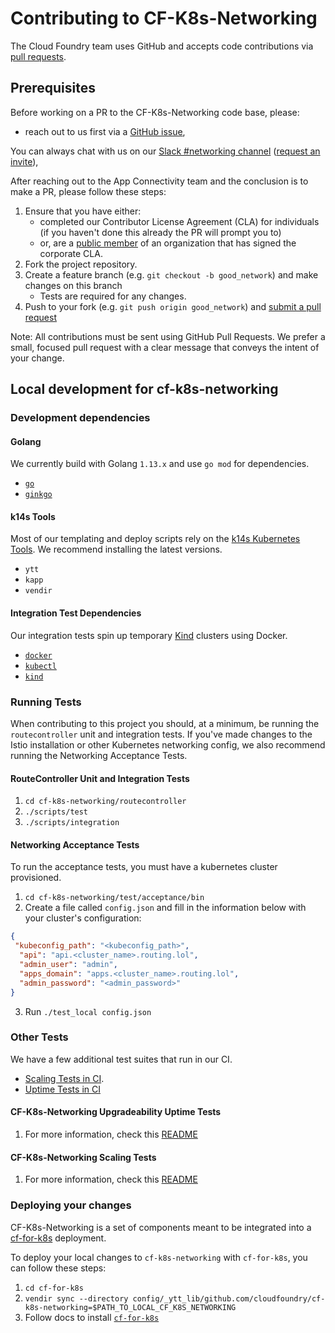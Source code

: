 # Contributing to CF-K8s-Networking

The Cloud Foundry team uses GitHub and accepts code contributions via [pull
requests](https://help.github.com/articles/about-pull-requests/).

## Prerequisites

Before working on a PR to the CF-K8s-Networking code base, please:

  - reach out to us first via a [GitHub issue](https://github.com/cloudfoundry/cf-k8s-networking/issues),

You can always chat with us on our [Slack #networking channel](https://cloudfoundry.slack.com/app_redirect?channel=CFX13JK7B) ([request an invite](http://slack.cloudfoundry.org/)),

After reaching out to the App Connectivity team and the conclusion is to make a PR, please follow these steps:

1. Ensure that you have either:
   * completed our Contributor License Agreement (CLA) for individuals (if you
     haven't done this already the PR will prompt you to)
   * or, are a [public member](https://help.github.com/articles/publicizing-or-hiding-organization-membership/) of an organization
   that has signed the corporate CLA.
1. Fork the project repository.
1. Create a feature branch (e.g. `git checkout -b good_network`) and make changes on this branch
   * Tests are required for any changes.
1. Push to your fork (e.g. `git push origin good_network`) and [submit a pull request](https://help.github.com/articles/creating-a-pull-request)

Note: All contributions must be sent using GitHub Pull Requests.
We prefer a small, focused pull request with a clear message
that conveys the intent of your change.

## Local development for cf-k8s-networking

### Development dependencies

#### Golang
We currently build with Golang `1.13.x` and use `go mod` for dependencies.

* [`go`](https://golang.org/)
* [`ginkgo`](https://github.com/onsi/ginkgo)

#### k14s Tools
Most of our templating and deploy scripts rely on the [k14s Kubernetes Tools](https://k14s.io/). We recommend installing the latest versions.

* `ytt`
* `kapp`
* `vendir`

#### Integration Test Dependencies
Our integration tests spin up temporary
[Kind](https://kubernetes.io/docs/setup/learning-environment/kind/) clusters
using Docker.

* [`docker`](https://docs.docker.com/get-docker/)
* [`kubectl`](https://kubernetes.io/docs/tasks/tools/install-kubectl/)
* [`kind`](https://kind.sigs.k8s.io/docs/user/quick-start/)


### Running Tests
When contributing to this project you should, at a minimum, be running the
`routecontroller` unit and integration tests. If you've made changes to the
Istio installation or other Kubernetes networking config, we also recommend
running the Networking Acceptance Tests.

#### RouteController Unit and Integration Tests
1. `cd cf-k8s-networking/routecontroller`
1. `./scripts/test`
1. `./scripts/integration`

#### Networking Acceptance Tests
To run the acceptance tests, you must have a kubernetes cluster provisioned.
1. `cd cf-k8s-networking/test/acceptance/bin`
2. Create a file called `config.json` and fill in the information below with
   your cluster's configuration:
```json
{
 "kubeconfig_path": "<kubeconfig_path>",
  "api": "api.<cluster_name>.routing.lol",
  "admin_user": "admin",
  "apps_domain": "apps.<cluster_name>.routing.lol",
  "admin_password": "<admin_password>"
}
```
3. Run `./test_local config.json`

### Other Tests
We have a few additional test suites that run in our CI.
* [Scaling Tests in
  CI](https://networking.ci.cf-app.com/teams/cf-k8s/pipelines/scaling).
* [Uptime Tests in
  CI](https://networking.ci.cf-app.com/teams/cf-k8s/pipelines/cf-k8s-upgrade)

#### CF-K8s-Networking Upgradeability Uptime Tests
1. For more information, check this [README](test/uptime/README.md)

#### CF-K8s-Networking Scaling Tests
1. For more information, check this [README](test/scale/README.md)

### Deploying your changes
CF-K8s-Networking is a set of components meant to be integrated into a
[cf-for-k8s](https://github.com/cloudfoundry/cf-for-k8s) deployment.

To deploy your local changes to `cf-k8s-networking` with `cf-for-k8s`, you can
follow these steps:

1. `cd cf-for-k8s`
2. `vendir sync --directory
   config/_ytt_lib/github.com/cloudfoundry/cf-k8s-networking=$PATH_TO_LOCAL_CF_K8S_NETWORKING`
3. Follow docs to install
   [`cf-for-k8s`](https://github.com/cloudfoundry/cf-for-k8s/blob/master/docs/deploy.md)
